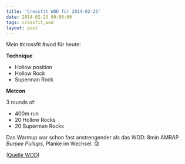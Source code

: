 ```yaml
---
title: 'Crossfit WOD für 2014-02-25'
date: 2014-02-25 00:00:00 
tags: crossfit,wod
layout: post
---
```

Mein #crossfit #wod für heute:

**Technique**

* Hollow position
* Hollow Rock
* Superman Rock

**Metcon**

3 rounds of:

* 400m run
* 20 Hollow Rocks
* 20 Superman Rocks

Das Warmup war schon fast anstrengender als das WOD: 8min AMRAP *Burpee Pullups*, Planke im Wechsel. :sweat:

([Quelle WOD][0])

[0]: http://www.crossfithh.de/1/post/2014/02/workout-tuesday6.html

